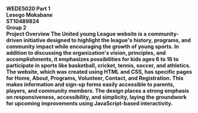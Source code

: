 <b>WEDE5020 Part 1<b>
<br>
Lesego Mokabane
<br>
ST10489824
<br>
Group 2
<br>
<b>Project Overview<b>
The United young League website is a community-driven initiative designed to highlight the league's history, programs, and community impact while encouraging the growth of young sports.  In addition to discussing the organization's vision, principles, and accomplishments, it emphasizes possibilities for kids ages 6 to 16 to participate in sports like basketball, cricket, tennis, soccer, and athletics.  The website, which was created using HTML and CSS, has specific pages for Home, About, Programs, Volunteer, Contact, and Registration. This makes information and sign-up forms easily accessible to parents, players, and community members.  The design places a strong emphasis on responsiveness, accessibility, and simplicity, laying the groundwork for upcoming improvements using JavaScript-based interactivity.
